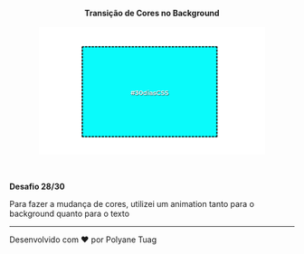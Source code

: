 <p align="center"><strong>Transição de Cores no Background</strong><br><br>
 <img width= '400' src="../.github/gifts/Dia28.gif">
</p><br>

 <p><strong>Desafio 28/30</strong>
 
 Para fazer a mudança de cores, utilizei um animation tanto para o background quanto para o texto
 
 </p>

 ---
Desenvolvido com ❤ por Polyane Tuag
